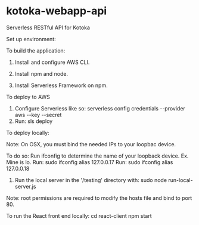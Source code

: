 # kotoka-webapp-api
Serverless RESTful API for Kotoka

Set up environment:


To build the application:

1) Install and configure AWS CLI.

2) Install npm and node.

3) Install Serverless Framework on npm.


To deploy to AWS

1) Configure Serverless like so: serverless config credentials --provider aws --key <key> --secret <secret key>
2) Run: sls deploy


To deploy locally:

Note: On OSX, you must bind the needed IPs to your loopbac device.

To do so:
Run ifconfig to determine the name of your loopback device. Ex. Mine is lo.
Run: sudo ifconfig  <loopback device name>  alias 127.0.0.17
Run: sudo ifconfig  <loopback device name>  alias 127.0.0.18

1) Run the local server in the '/testing' directory with: sudo node run-local-server.js

Note: root permissions are required to modify the hosts file and bind to port 80.


To run the React front end locally:
cd react-client
npm start
